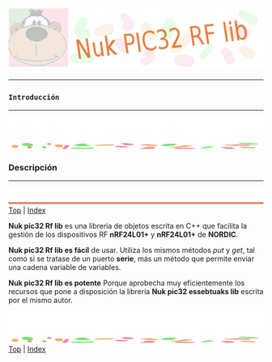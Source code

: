 ![Nuk](img/Nuk-pic-rf-lib.jpg)
------------------------------------------------------------------------------




------------------------------------------------------------------------------
### `Introducción`




------------------------------------------------------------------------------
![separa](img/Nuk-separa.jpg)
### Descripción




------------------------------------------------------------------------------
![metode](img/Nuk-metode.jpg)
[Top](#TOP) | [Index](Index.md)

**Nuk pic32 Rf lib** es una libreria de objetos escrita en C++ que 
facilita la gestión de los dispositivos RF **nRF24L01+** y **nRF24L01+** de 
**NORDIC**. 


**Nuk pic32 Rf lib es fácíl** de usar. Utiliza los mismos métodos *put* y *get*, 
tal como si se tratase de un puerto **serie**, más un método que permite enviar 
una cadena variable de variables.

**Nuk pic32 Rf lib es potente** Porque aprobecha muy eficientemente los recursos 
que pone a disposición la librería **Nuk pic32 essebtuaks lib** escrita por el 
mismo autor. 




 ![separa](img/Nuk-separa.jpg)
[Top](#TOP) | [Index](Index.md)


